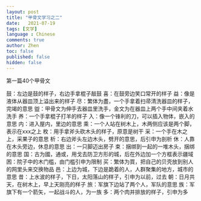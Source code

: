 ```yaml
---
layout: post
title: "甲骨文学习之二"
date:   2021-07-19
tags: [文学]
language : Chinese
comments: true
author: Zhen
toc: false
published: false
hidden: false
---
```

第一篇40个甲骨文

鼓：左边是鼓的样子，右边手拿棍子敲鼓
喜：在鼓旁边笑口常开的样子
益：像是液体从器皿顶上溢出来的样子
尽：繁体为盡，一个手拿着扫帚清洗器皿的样子，完竭的意思
盥：甲骨文为伸手去器皿里洗手，金文为在器皿上两个手中间夹着水洗手
养：一个手拿棍子打羊的样子
入：像一个锋利的刀，可以插入物体，嵌入的意思
内：进入屋内，里边的意思
乘：一个人站在树木上，木两侧应该是两个脚，表示在xxx之上
枚：用手拿斧头砍木头的样子，原意是树干
采：一个手在木之上，采果子的意思
析：右边斧头左边木头，劈开的意思，后引申为剖析
休：人靠在木头旁边，休息的意思
出：一只脚迈出房子
束：捆绑到一起的一堆木头，捆绑的意思
国：古为國，通或，用戈去防卫方形的城，后在外边加一个方框表示疆域
困：院子中的木门槛，由门槛引申为限制
买：繁体为買，把自己的贝壳放到别人的网里头来交换物品
邑：上边为城，下边是跪着的人，人群聚集的地方，城市的意思
昔：上水波的样子，下日，太阳落山的样子，引申为以前，过去
朝：日月共天，在树木上，早上天刚亮的样子
旅：军旗下边站了两个人，军队的意思
族：军旗下有一个箭矢，一起战斗的人，为一族
多：两个肉并排放的样子，引申为多








<!--stackedit_data:
eyJoaXN0b3J5IjpbLTE3MjQ4Mzc0MzIsLTkxMzcyMzQwMCwxNj
czNTAxMDA2LC0yMDczOTcwNDY4LDIxMjgzMzI2NzFdfQ==
-->